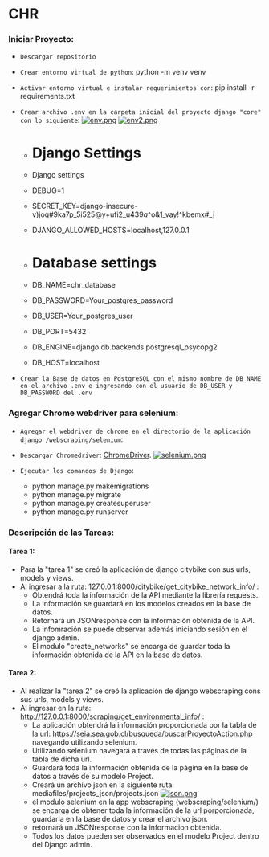# CHR

### Iniciar Proyecto:
* `Descargar repositorio`
* `Crear entorno virtual de python`: python -m venv venv
* `Activar entorno virtual e instalar requerimientos con`: pip install -r requirements.txt
* `Crear archivo .env en la carpeta inicial del proyecto django "core" con lo siguiente`: 
    [![env.png](https://i.postimg.cc/44vhv5vT/env.png)](https://postimg.cc/w3vvgDbW)
    [![env2.png](https://i.postimg.cc/RhdMqG37/env2.png)](https://postimg.cc/jnWVFH42)
    
    * # Django Settings
    * Django settings
    * DEBUG=1
    * SECRET_KEY=django-insecure-v)joq#9ka7p_5i525@y+ufi2_u$439a$^o&1_vay!^kbemx#_j
    * DJANGO_ALLOWED_HOSTS=localhost,127.0.0.1

    * # Database settings
    * DB_NAME=chr_database
    * DB_PASSWORD=Your_postgres_password
    * DB_USER=Your_postgres_user
    * DB_PORT=5432
    * DB_ENGINE=django.db.backends.postgresql_psycopg2
    * DB_HOST=localhost

* `Crear la Base de datos en PostgreSQL con el mismo nombre de DB_NAME en el archivo .env e ingresando con el usuario de DB_USER y DB_PASSWORD del .env`

### Agregar Chrome webdriver para selenium:
* `Agregar el webdriver de chrome en el directorio de la aplicación django /webscraping/selenium`: 
* `Descargar Chromedriver`: [ChromeDriver](https://chromedriver.chromium.org/downloads).
    [![selenium.png](https://i.postimg.cc/vHQx0VXx/selenium.png)](https://postimg.cc/F1BKR1Mh)

    
* `Ejecutar los comandos de Django`:
    *   python manage.py makemigrations
    *   python manage.py migrate
    *   python manage.py createsuperuser
    *   python manage.py runserver

### Descripción de las Tareas:

#### Tarea 1:
* Para la "tarea 1" se creó la aplicación de django citybike con sus urls, models y views.
* Al ingresar a la ruta: 127.0.0.1:8000/citybike/get_citybike_network_info/ :
    * Obtendrá toda la información de la API mediante la librería requests.
    * La información se guardará en los modelos creados en la base de datos.
    * Retornará un JSONresponse con la información obtenida de la API.
    * La infomración se puede observar además iniciando sesión en el django admin.
    * El modulo "create_networks" se encarga de guardar toda la información obtenida de la API en la base de datos.

#### Tarea 2:
* Al realizar la "tarea 2" se creó la aplicación de django webscraping cons sus urls, models y views.
* Al ingresar en la ruta: http://127.0.0.1:8000/scraping/get_environmental_info/ :
    * La aplicación obtendrá la información proporcionada por la tabla de la url: https://seia.sea.gob.cl/busqueda/buscarProyectoAction.php navegando utilizando selenium.
    * Utilizando selenium navegará a través de todas las páginas de la tabla de dicha url.
    * Guardará toda la información obtenida de la página en la base de datos a través de su modelo Project.
    * Creará un archivo json en la siguiente ruta: mediafiles/projects_json/projects.json [![json.png](https://i.postimg.cc/J4hrTH4R/json.png)](https://postimg.cc/6TDxq3vP)
    * el modulo selenium en la app webscraping (webscraping/selenium/) se encarga de obtener toda la información de la url porporcionada, 
    guardarla en la base de datos y crear el archivo json.
    * retornará un JSONresponse con la informacion obtenida.
    * Todos los datos pueden ser observados en el modelo Project dentro del Django admin.
